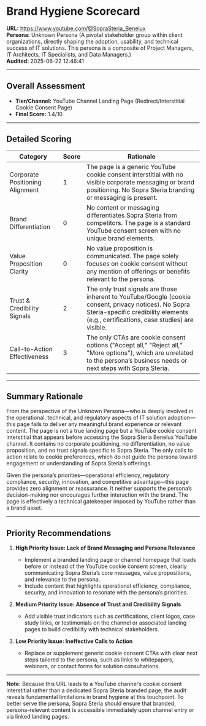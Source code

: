 # Brand Hygiene Scorecard

**URL:** https://www.youtube.com/@SopraSteria_Benelux  
**Persona:** Unknown Persona (A pivotal stakeholder group within client organizations, directly shaping the adoption, usability, and technical success of IT solutions. This persona is a composite of Project Managers, IT Architects, IT Specialists, and Data Managers.)  
**Audited:** 2025-06-22 12:46:41

---

## Overall Assessment

- **Tier/Channel:** YouTube Channel Landing Page (Redirect/Interstitial Cookie Consent Page)  
- **Final Score:** 1.4/10

---

## Detailed Scoring

| Category                   | Score | Rationale                                                                                                            |
|----------------------------|-------|----------------------------------------------------------------------------------------------------------------------|
| Corporate Positioning Alignment | 1     | The page is a generic YouTube cookie consent interstitial with no visible corporate messaging or brand positioning. No Sopra Steria branding or messaging is present. |
| Brand Differentiation       | 0     | No content or messaging differentiates Sopra Steria from competitors. The page is a standard YouTube consent screen with no unique brand elements.                     |
| Value Proposition Clarity   | 0     | No value proposition is communicated. The page solely focuses on cookie consent without any mention of offerings or benefits relevant to the persona.                   |
| Trust & Credibility Signals | 2     | The only trust signals are those inherent to YouTube/Google (cookie consent, privacy notices). No Sopra Steria-specific credibility elements (e.g., certifications, case studies) are visible. |
| Call-to-Action Effectiveness| 3     | The only CTAs are cookie consent options ("Accept all," "Reject all," "More options"), which are unrelated to the persona’s business needs or next steps with Sopra Steria. |

---

## Summary Rationale

From the perspective of the Unknown Persona—who is deeply involved in the operational, technical, and regulatory aspects of IT solution adoption—this page fails to deliver any meaningful brand experience or relevant content. The page is not a true landing page but a YouTube cookie consent interstitial that appears before accessing the Sopra Steria Benelux YouTube channel. It contains no corporate positioning, no differentiation, no value proposition, and no trust signals specific to Sopra Steria. The only calls to action relate to cookie preferences, which do not guide the persona toward engagement or understanding of Sopra Steria’s offerings.

Given the persona’s priorities—operational efficiency, regulatory compliance, security, innovation, and competitive advantage—this page provides zero alignment or reassurance. It neither supports the persona’s decision-making nor encourages further interaction with the brand. The page is effectively a technical gatekeeper imposed by YouTube rather than a brand asset.

---

## Priority Recommendations

1. **High Priority Issue: Lack of Brand Messaging and Persona Relevance**  
   - Implement a branded landing page or channel homepage that loads before or instead of the YouTube cookie consent screen, clearly communicating Sopra Steria’s core messages, value propositions, and relevance to the persona.  
   - Include content that highlights operational efficiency, compliance, security, and innovation to resonate with the persona’s priorities.

2. **Medium Priority Issue: Absence of Trust and Credibility Signals**  
   - Add visible trust indicators such as certifications, client logos, case study links, or testimonials on the channel or associated landing pages to build credibility with technical stakeholders.

3. **Low Priority Issue: Ineffective Calls to Action**  
   - Replace or supplement generic cookie consent CTAs with clear next steps tailored to the persona, such as links to whitepapers, webinars, or contact forms for solution consultations.

---

**Note:** Because this URL leads to a YouTube channel’s cookie consent interstitial rather than a dedicated Sopra Steria branded page, the audit reveals fundamental limitations in brand hygiene at this touchpoint. To better serve the persona, Sopra Steria should ensure that branded, persona-relevant content is accessible immediately upon channel entry or via linked landing pages.